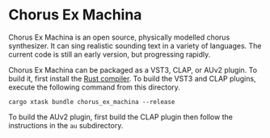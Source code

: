 # Chorus Ex Machina

Chorus Ex Machina is an open source, physically modelled chorus synthesizer.  It can sing
realistic sounding text in a variety of languages.  The current code is still an early
version, but progressing rapidly.

Chorus Ex Machina can be packaged as a VST3, CLAP, or AUv2 plugin.  To build it, first
install the [Rust compiler](https://www.rust-lang.org/).  To build the VST3 and CLAP
plugins, execute the following command from this directory.

```
cargo xtask bundle chorus_ex_machina --release
```

To build the AUv2 plugin, first build the CLAP plugin then follow the instructions in
the `au` subdirectory.